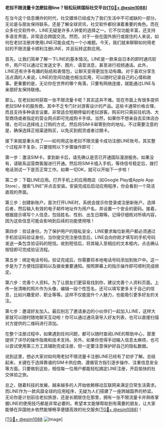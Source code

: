 **老挝不限流量卡怎麽註冊line？轻松玩转国际社交平台[[TG💪+ @esim1088](https://t.me/s/esim1088)]**

在当今这个信息爆炸的时代，社交媒体已经成为了我们生活中不可或缺的一部分。无论是与朋友保持联系，还是了解全球资讯，社交软件都扮演着重要的角色。而在众多社交软件中，LINE无疑是许多人钟爱的选择之一。它不仅功能丰富，还支持多语言界面，非常适合跨国交流。然而，对于一些在国外旅行或居住的人来说，如何在老挝注册并使用LINE可能会成为一个小难题。今天，我们就来聊聊如何用老挝的不限流量卡顺利注册LINE，并且玩转这款应用。

首先，让我们简单了解一下LINE的基本情况。LINE是一款来自日本的即时通讯软件，用户可以通过它发送文字、图片、语音消息，甚至进行视频通话。此外，LINE还有许多有趣的贴纸和表情包，让聊天变得更加生动有趣。对于喜欢分享生活点滴的人来说，LINE的空间功能也相当实用，可以随时记录自己的心情和故事。更重要的是，无论你在世界的哪个角落，只要有网络连接，就能通过LINE与亲朋好友保持联络。

那么，在老挝如何获取一张不限流量卡呢？其实这并不难。现在市面上有很多提供老挝SIM卡的服务商，其中不乏专门针对游客设计的产品。这些卡通常价格合理，而且支持多种语言设置，非常适合短期停留的老挝游客。购买时只需前往机场、大型商场或者指定的营业网点即可完成购卡手续。当然，如果你不想亲自去实体店办理，也可以选择线上订购的方式，然后将SIM卡邮寄到你的地址。不过需要注意的是，确保选择正规渠道购买，以免买到假货或者过期卡。

接下来就是重头戏了——如何用这张老挝不限流量卡成功注册LINE账号。其实整个过程并不复杂，只要按照以下步骤操作即可：

第一步：激活SIM卡。拿到新卡后，请先确认是否已开通国际漫游服务。如果没有，请联系运营商客服进行开通。然后将SIM卡插入手机，等待信号稳定后，拨打电话测试一下是否正常工作。如果一切OK，就可以开始下一步啦！

第二步：下载LINE应用。打开手机上的应用商店（如Google Play或Apple App Store），搜索“LINE”并点击安装。安装完成后启动应用程序，你会看到一个简洁直观的界面。

第三步：创建新账户。首次打开LINE时，系统会提示你登录或注册新账户。选择后者，然后输入有效的电子邮件地址作为用户名，并设置一个安全的密码。接着，根据提示填写个人信息，包括姓名、性别、出生日期等。记得仔细核对所填内容，因为这些信息可能会影响到后续的功能使用哦！

第四步：验证身份。为了保护用户的隐私安全，LINE要求每位新用户都必须通过手机验证码验证身份。当你提交完注册信息后，LINE会向你刚才填写的手机号码发送一条包含验证码的短信。收到短信后，将其输入至相应的文本框内，点击确认按钮即可完成验证流程。

第五步：绑定电话号码。验证完成后，你需要将本地电话号码添加到账户中。这一步是为了方便找回密码以及接收重要通知。按照屏幕上的指示操作即可顺利完成绑定。

第六步：完善个人资料。为了让朋友们更容易找到你，建议完善个人资料页面。上传一张清晰的照片作为头像，编辑一段个性签名，还可以填写更多关于自己的信息，比如兴趣爱好、职业等等。这样不仅能提升个人魅力，也能吸引更多好友的关注。

第七步：邀请好友加入。最后别忘了邀请身边的小伙伴们一起加入LINE，这样大家就可以随时随地聊天互动啦！你可以通过通讯录导入好友列表，也可以直接扫描对方提供的二维码进行添加。

在整个注册过程中，如果遇到任何问题，都可以随时查阅LINE的帮助中心，那里提供了详尽的操作指南和技术支持。另外，如果你觉得手动输入信息太麻烦，也可以尝试使用第三方工具辅助完成注册，但一定要注意保护好自己的隐私数据。

说到这里，想必大家对如何用老挝不限流量卡注册LINE已经有了初步了解。总结起来，关键在于选择靠谱的SIM卡供应商、遵循官方指引逐步操作、注重信息安全等方面。只要做到这些，相信每一位用户都能轻松搞定LINE注册，开启愉快的社交体验之旅。

总之，随着科技的发展，越来越多的人开始依赖移动互联网来满足日常生活需求。而LINE作为一款风靡全球的应用程序，无疑为人们搭建了一座跨越国界的桥梁。无论你是计划前往老挝旅游，还是长期居住在那里，拥有一张不限流量卡并熟练掌握LINE的使用技巧都是非常必要的。希望本文能够帮助到有需要的朋友，让大家能够在异国他乡依然能够畅享便捷高效的社交服务[[TG💪+ @esim1088](https://t.me/s/esim1088)]！

[[TG💪+ @esim1088](https://t.me/s/esim1088) ![Image](https://i.postimg.cc/4NQfJmqS/Snipaste-2025-05-13-00-14-12.png)]